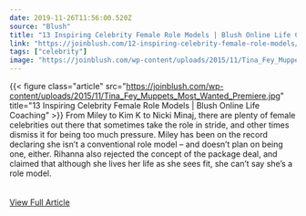 ```yaml
---
date: 2019-11-26T11:56:00.520Z 
source: "Blush" 
title: "13 Inspiring Celebrity Female Role Models | Blush Online Life Coaching" 
link: "https://joinblush.com/12-inspiring-celebrity-female-role-models/" 
tags: ["celebrity"]
image: "https://joinblush.com/wp-content/uploads/2015/11/Tina_Fey_Muppets_Most_Wanted_Premiere.jpg"
---
```

{{< figure class="article" src="https://joinblush.com/wp-content/uploads/2015/11/Tina_Fey_Muppets_Most_Wanted_Premiere.jpg" title="13 Inspiring Celebrity Female Role Models | Blush Online Life Coaching" >}}
From Miley to Kim K to Nicki Minaj, there are plenty of female celebrities out there that sometimes take the role in stride, and other times dismiss it for being too much pressure. Miley has been on the record declaring she isn’t a conventional role model – and doesn’t plan on being one, either. Rihanna also rejected the concept of the package deal, and claimed that although she lives her life as she sees fit, she can’t say she’s a role model.
<br/><br/><br/>
<a href='https://joinblush.com/12-inspiring-celebrity-female-role-models/' class='btn' target='_blank'>View Full Article</a>